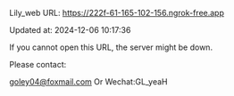 Lily_web URL: https://222f-61-165-102-156.ngrok-free.app

Updated at: 2024-12-06 10:17:36

If you cannot open this URL, the server might be down.

Please contact: 

goley04@foxmail.com Or Wechat:GL_yeaH